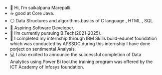 - 👤 Hi, I’m saikalpana Marepalli.
- ☕ good at Core Java.
- ⚪ Data Structures and algorithms.basics of C language , HTML , SQL
- 👀 Aspiring Software Developer.
- 🌱 I’m currently pursuing B.Tech(2021-2025).
- 💼 I completed my internship through IBM Skills build-edunet foundation which was conducted by APSSDC,during this internship I have done porject on sentimental Analysis.
- 💻 I also excited to announce the successful completion of Data Analytics using Power Bi tool.the training program was offered by the ICT Academy of Infosys foundation. 

<!---
saikalpana20/saikalpana20 is a ✨ special ✨ repository because its `README.md` (this file) appears on your GitHub profile.
You can click the Preview link to take a look at your changes.
--->
